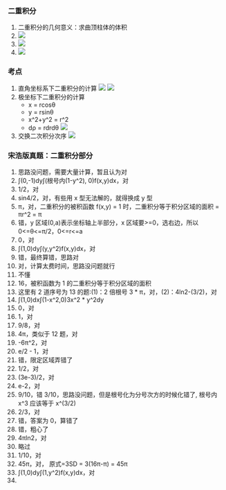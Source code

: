 ### 二重积分

1. 二重积分的几何意义：求曲顶柱体的体积
2. ![](https://blog-1300014307.cos.ap-guangzhou.myqcloud.com/202310152210920.png)
3. ![](https://blog-1300014307.cos.ap-guangzhou.myqcloud.com/202310152211608.png)
4. ![](https://blog-1300014307.cos.ap-guangzhou.myqcloud.com/202310152222484.png)

### 考点

1. 直角坐标系下二重积分的计算
   ![](https://blog-1300014307.cos.ap-guangzhou.myqcloud.com/202310152222637.png)
   ![](https://blog-1300014307.cos.ap-guangzhou.myqcloud.com/202310152235028.png)
2. 极坐标下二重积分的计算
   - x = rcosθ
   - y = rsinθ
   - x^2+y^2 = r^2
   - dρ = rdrdθ
     ![](https://blog-1300014307.cos.ap-guangzhou.myqcloud.com/202310152258394.png)
3. 交换二次积分次序
   ![](https://blog-1300014307.cos.ap-guangzhou.myqcloud.com/202310162230099.png)

### 宋浩版真题：二重积分部分

1. 思路没问题，需要大量计算，暂且认为对
2. ∫(0,-1)dy∫(根号内(1-y^2), 0)f(x,y)dx，对
3. 1/2，对
4. sin4/2，对，有些用 x 型无法解的，就得换成 y 型
5. π，对，二重积分的被积函数 f(x,y) = 1 时，二重积分等于积分区域的面积 = πr^2 = π
6. 错，y 区域(0,a)表示坐标轴上半部分，x 区域要>=0，选右边，所以 0<=θ<=π/2，0<=r<=a
7. 0，对
8. ∫(1,0)dy∫(y,y^2)f(x,y)dx，对
9. 错，最终算错，思路对
10. 对，计算太费时间，思路没问题就行
11. 不懂
12. 16，被积函数为 1 的二重积分等于积分区域的面积
13. 这里有 2 道序号为 13 的题:(1)：2 倍根号 3 \* π，对，(2)：4ln2-(3/2)，对
14. ∫(1,0)dx∫(1-x^2,0)3x^2 \* y^2dy
15. 0，对
16. 1，对
17. 9/8，对
18. 4π，类似于 12 题，对
19. -6π^2，对
20. e/2 - 1，对
21. 错，限定区域弄错了
22. 1/2，对
23. (3e-3)/2，对
24. e-2，对
25. 9/10，错 3/10，思路没问题，但是根号化为分号次方的时候化错了, 根号内 x^3 应该等于 x^(3/2)
26. 2/3，对
27. 错，答案为 0，算错了
28. 错，粗心了
29. 4πln2，对
30. 略过
31. 1/10，对
32. 45π，对， 原式=3SD = 3(16π-π) = 45π
33. ∫(1,0)dy∫(1,y^2)f(x,y)dx，对
34.
